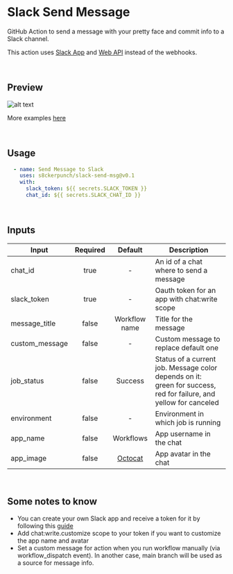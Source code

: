 # Slack Send Message

GitHub Action to send a message with your pretty face and commit info to a Slack channel. 

This action uses [Slack App](https://api.slack.com/start/apps) and [Web API](https://api.slack.com/web) instead of the webhooks.

<br>

## Preview
![alt text](https://github.com/s8ckerpunch/slack-send-msg/blob/main/images/examples/base.png)

More examples [here](https://github.com/s8ckerpunch/slack-send-msg/tree/main/images/examples)

<br>

## Usage
```yaml
  - name: Send Message to Slack
    uses: s8ckerpunch/slack-send-msg@v0.1
    with:
      slack_token: ${{ secrets.SLACK_TOKEN }}
      chat_id: ${{ secrets.SLACK_CHAT_ID }}
```

<br>

## Inputs

| Input          | Required |                                              Default                                              | Description                                                                                                       |
|----------------|:--------:|:-------------------------------------------------------------------------------------------------:|-------------------------------------------------------------------------------------------------------------------|
| chat_id        |   true   |                                                 -                                                 | An id of a chat where to send a message                                                                           |
| slack_token    |   true   |                                                 -                                                 | Oauth token for an app with chat:write scope                                                                      |
| message_title  |  false   |                                           Workflow name                                           | Title for the message                                                                                             |
| custom_message |  false   |                                                 -                                                 | Custom message to replace default one                                                                             |
| job_status     |  false   |                                              Success                                              | Status of a current job. Message color depends on it: green for success, red for failure, and yellow for canceled |
| environment    |  false   |                                                 -                                                 | Environment in which job is running                                                                               |
| app_name       |  false   |                                             Workflows                                             | App username in the chat                                                                                          |
| app_image      |  false   | [Octocat](https://github.com/s8ckerpunch/slack-send-msg/blob/main/images/app-avatar.png?raw=true) | App avatar in the chat                                                                                            |
<br>

## Some notes to know

- You can create your own Slack app and receive a token for it by following this [guide](https://api.slack.com/start/quickstart)
- Add chat:write.customize scope to your token if you want to customize the app name and avatar
- Set a custom message for action when you run workflow manually (via workflow_dispatch event).
In another case, main branch will be used as a source for message info.

